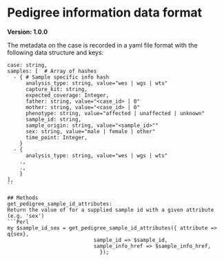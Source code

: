 # Pedigree information data format

**Version: 1.0.0**

The metadata on the case is recorded in a yaml file format with the following data structure and keys:

```
case: string,
samples: [  # Array of hashes
  - { # Sample specific info hash
      analysis_type: string, value="wes | wgs | wts"
      capture_kit: string, 
      expected_coverage: Integer,
      father: string, value="<case_id> | 0"
      mother: string, value="<case_id> | 0"
      phenotype: string, value="affected | unaffected | unknown"
      sample_id: string,
      sample_origin: string, value="<sample_id>""
      sex: string, value="male | female | other"
      time_point: Integer,
    }
  - {
      analysis_type: string, value="wes | wgs | wts"
    .,
    .,
    }
],
``

## Methods
get_pedigree_sample_id_attributes:
Return the value of for a supplied sample id with a given attribute (e.g. 'sex')
```Perl
my $sample_id_sex = get_pedigree_sample_id_attributes({ attribute => q{sex},
							sample_id => $sample_id,
							sample_info_href => $sample_info_href,
						      });
```
